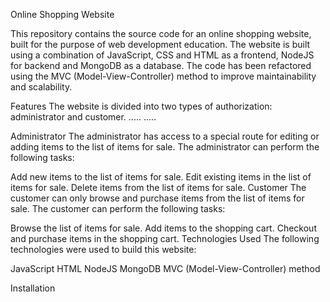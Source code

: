 Online Shopping Website

This repository contains the source code for an online shopping website, built for the purpose of web development education. The website is built using a combination of JavaScript, CSS and HTML as a frontend, NodeJS for backend and MongoDB as a database. The code has been refactored using the MVC (Model-View-Controller) method to improve maintainability and scalability.

Features
The website is divided into two types of authorization: administrator and customer.
.....
.....

Administrator 
The administrator has access to a special route for editing or adding items to the list of items for sale. The administrator can perform the following tasks:

Add new items to the list of items for sale.
Edit existing items in the list of items for sale.
Delete items from the list of items for sale.
Customer
The customer can only browse and purchase items from the list of items for sale. The customer can perform the following tasks:

Browse the list of items for sale.
Add items to the shopping cart.
Checkout and purchase items in the shopping cart.
Technologies Used
The following technologies were used to build this website:

JavaScript
HTML
NodeJS
MongoDB
MVC (Model-View-Controller) method

Installation